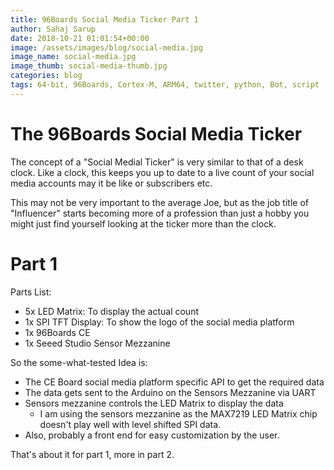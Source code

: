 ```yaml
---
title: 96Boards Social Media Ticker Part 1
author: Sahaj Sarup
date: 2018-10-21 01:01:54+00:00
image: /assets/images/blog/social-media.jpg
image_name: social-media.jpg
image_thumb: social-media-thumb.jpg
categories: blog
tags: 64-bit, 96Boards, Cortex-M, ARM64, twitter, python, Bot, script
---
```


# The 96Boards Social Media Ticker

The concept of a "Social Medial Ticker" is very similar to that of a desk clock.
Like a clock, this keeps you up to date to a live count of your social media accounts may it be like or subscribers etc.

This may not be very important to the average Joe, but as the job title of "Influencer" starts becoming more of a profession than just a hobby you might just find yourself looking at the ticker more than the clock.

# Part 1

Parts List:
- 5x LED Matrix: To display the actual count
- 1x SPI TFT Display: To show the logo of the social media platform
- 1x 96Boards CE
- 1x Seeed Studio Sensor Mezzanine

So the some-what-tested Idea is:

- The CE Board social media platform specific API to get the required data
- The data gets sent to the Arduino on the Sensors Mezzanine via UART
- Sensors mezzanine controls the LED Matrix to display the data
  - I am using the sensors mezzanine as the MAX7219 LED Matrix chip doesn't play well with level shifted SPI data.
- Also, probably a front end for easy customization by the user.

That's about it for part 1, more in part 2.
